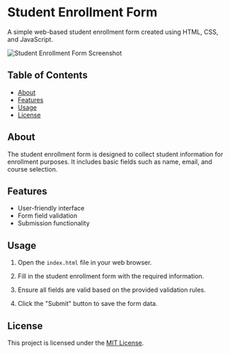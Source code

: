  # Student Enrollment Form

A simple web-based student enrollment form created using HTML, CSS, and JavaScript.

![Student Enrollment Form Screenshot](https://github.com/cyber-bytezz/LGMVIP-Web-Task03/assets/130319315/42d142e7-b3da-48e7-b7cb-fa957e02e9ab)


## Table of Contents

- [About](#about)
- [Features](#features)
- [Usage](#usage)
- [License](#license)

## About

The student enrollment form is designed to collect student information for enrollment purposes. It includes basic fields such as name, email, and course selection.

## Features

- User-friendly interface
- Form field validation
- Submission functionality

## Usage

1. Open the `index.html` file in your web browser.

2. Fill in the student enrollment form with the required information.

3. Ensure all fields are valid based on the provided validation rules.

4. Click the "Submit" button to save the form data.

## License

This project is licensed under the [MIT License](LICENSE.md).


